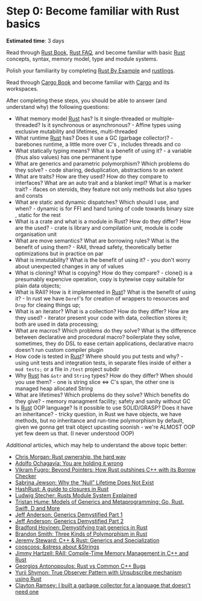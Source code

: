 Step 0: Become familiar with Rust basics
========================================

__Estimated time__: 3 days

Read through [Rust Book], [Rust FAQ], and become familiar with basic [Rust] concepts, syntax, memory model, type and module systems.

Polish your familiarity by completing [Rust By Example] and [rustlings].

Read through [Cargo Book] and become familiar with [Cargo] and its workspaces.

After completing these steps, you should be able to answer (and understand why) the following questions:
- What memory model [Rust] has? Is it single-threaded or multiple-threaded? Is it synchronous or asynchronous? - Affine types using exclusive mutability and lifetimes, multi-threaded
- What runtime [Rust] has? Does it use a GC (garbage collector)? - barebones runtime, a little more over C's , includes threads and co
- What statically typing means? What is a benefit of using it? -  a variable (thus also values) has one permanent type
- What are generics and parametric polymorphism? Which problems do they solve? - code sharing, deduplication, abstractions to an extent
- What are traits? How are they used? How do they compare to interfaces? What are an auto trait and a blanket impl? What is a marker trait? - ifaces on steroids, they feature not only methods but also types and consts
- What are static and dynamic dispatches? Which should I use, and when? - dynamic is for FFI and hand tuning of code towards binary size , static for the rest
- What is a crate and what is a module in Rust? How do they differ? How are the used? - crate is library and compilation unit, module is code organisation unit
- What are move semantics? What are borrowing rules? What is the benefit of using them? - RAII, thread safety, theoretically better optimizations but in practice on par
- What is immutability? What is the benefit of using it? - you don't worry about unexpected changes in any of values
- What is cloning? What is copying? How do they compare? - clone() is a presumably expencive operation, copy is bytewise copy suitable for plain data objects;
- What is RAII? How is it implemented in [Rust]? What is the benefit of using it? - In rust we have `Deref`'s for creation of wrappers to resources and `Drop` for cleaing things up;
- What is an iterator? What is a collection? How do they differ? How are they used? - iterator present your code with data, collection stores it; both are used in data processing;
- What are macros? Which problems do they solve? What is the difference between declarative and procedural macro?
boilerplate they solve, sometimes, they do DSL to ease certain applications, declarative macro doesn't run custom compiler plugin
- How code is tested in [Rust]? Where should you put tests and why? - using unit tests and integration tests, in separate files inside of either a `mod tests;` or a file in `/test` project subdir
- Why [Rust] has `&str` and `String` types? How do they differ? When should you use them? - one is string slice <=> C's span, the other one is managed heap allocated String
- What are lifetimes? Which problems do they solve? Which benefits do they give? - memory managment facility; safety and sanity without GC
- Is [Rust] OOP language? Is it possible to use SOLID/GRASP? Does it have an inheritance? - tricky question, in Rust we have objects, we have methods, but no inheritance and run-time polymorphism by default, given we gonna get trait object upcasting soonish - we're ALMOST OOP yet few deem us that. (I never understood OOP)

_Additional_ articles, which may help to understand the above topic better:
- [Chris Morgan: Rust ownership, the hard way][1]
- [Adolfo Ochagavía: You are holding it wrong][12]
- [Vikram Fugro: Beyond Pointers: How Rust outshines C++ with its Borrow Checker][15]
- [Sabrina Jewson: Why the “Null” Lifetime Does Not Exist][16]
- [HashRust: A guide to closures in Rust][13]
- [Ludwig Stecher: Rusts Module System Explained][2]
- [Tristan Hume: Models of Generics and Metaprogramming: Go, Rust, Swift, D and More][3]
- [Jeff Anderson: Generics Demystified Part 1][4]
- [Jeff Anderson: Generics Demystified Part 2][5]
- [Bradford Hovinen: Demystifying trait generics in Rust][14]
- [Brandon Smith: Three Kinds of Polymorphism in Rust][6]
- [Jeremy Steward: C++ & Rust: Generics and Specialization][7]
- [cooscoos: &stress about &Strings][8]
- [Jimmy Hartzell: RAII: Compile-Time Memory Management in C++ and Rust][9]
- [Georgios Antonopoulos: Rust vs Common C++ Bugs][10]
- [Yurii Shymon: True Observer Pattern with Unsubscribe mechanism using Rust][11]
- [Clayton Ramsey: I built a garbage collector for a language that doesn't need one][17]




[Cargo]: https://github.com/rust-lang/cargo
[Cargo Book]: https://doc.rust-lang.org/cargo
[Rust]: https://www.rust-lang.org
[Rust Book]: https://doc.rust-lang.org/book
[Rust By Example]: https://doc.rust-lang.org/rust-by-example
[Rust FAQ]: https://prev.rust-lang.org/faq.html
[rustlings]: https://rustlings.cool

[1]: https://chrismorgan.info/blog/rust-ownership-the-hard-way
[2]: https://aloso.github.io/2021/03/28/module-system.html
[3]: https://thume.ca/2019/07/14/a-tour-of-metaprogramming-models-for-generics
[4]: https://web.archive.org/web/20220525213911/http://jeffa.io/rust_guide_generics_demystified_part_1
[5]: https://web.archive.org/web/20220328114028/https://jeffa.io/rust_guide_generics_demystified_part_2
[6]: https://www.brandons.me/blog/polymorphism-in-rust
[7]: https://www.tangramvision.com/blog/c-rust-generics-and-specialization#substitution-ordering--failures
[8]: https://cooscoos.github.io/blog/stress-about-strings
[9]: https://www.thecodedmessage.com/posts/raii
[10]: https://geo-ant.github.io/blog/2022/common-cpp-errors-vs-rust
[11]: https://web.archive.org/web/20230319015854/https://ybnesm.github.io/blah/articles/true-observer-pattern-rust
[12]: https://ochagavia.nl/blog/you-are-holding-it-wrong
[13]: https://hashrust.com/blog/a-guide-to-closures-in-rust
[14]: https://gruebelinchen.wordpress.com/2023/06/06/demystifying-trait-generics-in-rust
[15]: https://dev.to/vikram2784/beyond-pointers-how-rust-outshines-c-with-its-borrow-checker-1mad
[16]: https://sabrinajewson.org/blog/null-lifetime
[17]: https://claytonwramsey.github.io/2023/08/14/dumpster.html

